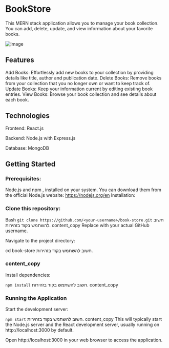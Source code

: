 
# BookStore

This MERN stack application allows you to manage your book collection. You can add, delete, update, and view information about your favorite books.

![image](https://github.com/shakedshoshan/bookStore/assets/121875226/89ad948f-f54f-4ed7-9feb-67fc301d2a31)

## Features
Add Books: Effortlessly add new books to your collection by providing details like title, author and publication date.
Delete Books: Remove books from your collection that you no longer own or want to keep track of.
Update Books: Keep your information current by editing existing book entries.
View Books: Browse your book collection and see details about each book.

## Technologies
Frontend: React.js

Backend: Node.js with Express.js

Database: MongoDB


## Getting Started
### Prerequisites:

Node.js and npm , installed on your system.
You can download them from the official Node.js website: https://nodejs.org/en
Installation:

### Clone this repository:

Bash
`git clone https://github.com/<your-username>/book-store.git`
חשוב להשתמש בקוד בזהירות.
content_copy
Replace <your-username> with your actual GitHub username.

Navigate to the project directory:

cd book-store
חשוב להשתמש בקוד בזהירות.
### content_copy
Install dependencies:

`npm install`
חשוב להשתמש בקוד בזהירות.
content_copy

### Running the Application
Start the development server:

`npm start`
חשוב להשתמש בקוד בזהירות.
content_copy
This will typically start the Node.js server and the React development server, usually running on http://localhost:3000 by default.

Open http://localhost:3000 in your web browser to access the application.
